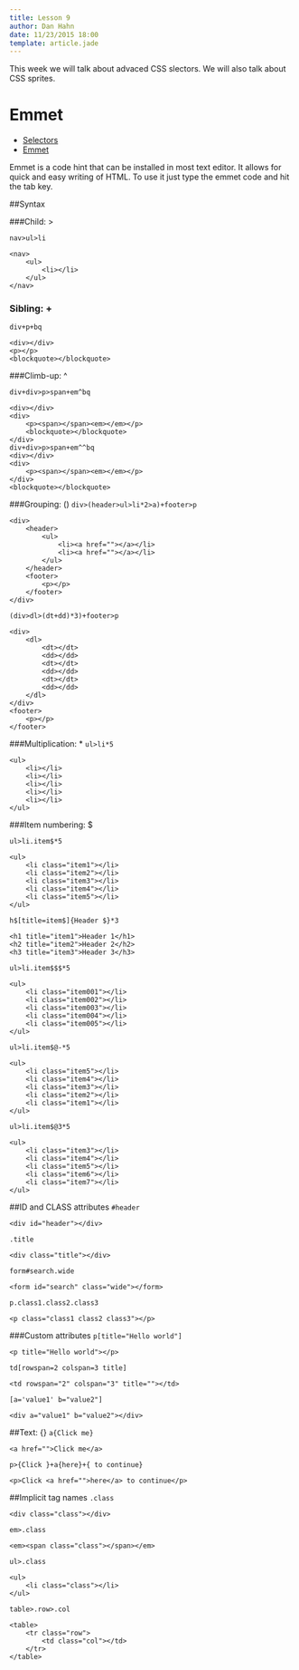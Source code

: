 ```yaml
---
title: Lesson 9
author: Dan Hahn
date: 11/23/2015 18:00
template: article.jade
---
```


This week we will talk about advaced CSS slectors.  We will also talk about CSS sprites.

<span class="more"></span>

# Emmet

* [Selectors]()
* [Emmet](emmet.html)

Emmet is a code hint that can be installed in most text editor.  It allows for quick and easy writing of HTML. To use it just type the emmet code and hit the tab key.

##Syntax

###Child: >

`nav>ul>li`

	<nav>
	    <ul>
	        <li></li>
	    </ul>
	</nav>

### Sibling: +

`div+p+bq`

	<div></div>
	<p></p>
	<blockquote></blockquote>

###Climb-up: ^

`div+div>p>span+em^bq`

	<div></div>
	<div>
	    <p><span></span><em></em></p>
	    <blockquote></blockquote>
	</div>
	div+div>p>span+em^^bq
	<div></div>
	<div>
	    <p><span></span><em></em></p>
	</div>
	<blockquote></blockquote>

###Grouping: ()
`div>(header>ul>li*2>a)+footer>p`

	<div>
	    <header>
	        <ul>
	            <li><a href=""></a></li>
	            <li><a href=""></a></li>
	        </ul>
	    </header>
	    <footer>
	        <p></p>
	    </footer>
	</div>

`(div>dl>(dt+dd)*3)+footer>p`

	<div>
	    <dl>
	        <dt></dt>
	        <dd></dd>
	        <dt></dt>
	        <dd></dd>
	        <dt></dt>
	        <dd></dd>
	    </dl>
	</div>
	<footer>
	    <p></p>
	</footer>

###Multiplication: *
`ul>li*5`

	<ul>
	    <li></li>
	    <li></li>
	    <li></li>
	    <li></li>
	    <li></li>
	</ul>

###Item numbering: $

`ul>li.item$*5`

	<ul>
	    <li class="item1"></li>
	    <li class="item2"></li>
	    <li class="item3"></li>
	    <li class="item4"></li>
	    <li class="item5"></li>
	</ul>

`h$[title=item$]{Header $}*3`

	<h1 title="item1">Header 1</h1>
	<h2 title="item2">Header 2</h2>
	<h3 title="item3">Header 3</h3>

`ul>li.item$$$*5`

	<ul>
	    <li class="item001"></li>
	    <li class="item002"></li>
	    <li class="item003"></li>
	    <li class="item004"></li>
	    <li class="item005"></li>
	</ul>

`ul>li.item$@-*5`

	<ul>
	    <li class="item5"></li>
	    <li class="item4"></li>
	    <li class="item3"></li>
	    <li class="item2"></li>
	    <li class="item1"></li>
	</ul>

`ul>li.item$@3*5`

	<ul>
	    <li class="item3"></li>
	    <li class="item4"></li>
	    <li class="item5"></li>
	    <li class="item6"></li>
	    <li class="item7"></li>
	</ul>

##ID and CLASS attributes
`#header`

	<div id="header"></div>

`.title`

	<div class="title"></div>

`form#search.wide`

	<form id="search" class="wide"></form>

`p.class1.class2.class3`

	<p class="class1 class2 class3"></p>

###Custom attributes
`p[title="Hello world"]`

	<p title="Hello world"></p>

`td[rowspan=2 colspan=3 title]`

	<td rowspan="2" colspan="3" title=""></td>

`[a='value1' b="value2"]`

	<div a="value1" b="value2"></div>

##Text: {}
`a{Click me}`

	<a href="">Click me</a>

`p>{Click }+a{here}+{ to continue}`

	<p>Click <a href="">here</a> to continue</p>

##Implicit tag names
`.class`

	<div class="class"></div>

`em>.class`

	<em><span class="class"></span></em>

`ul>.class`

	<ul>
	    <li class="class"></li>
	</ul>

`table>.row>.col`

	<table>
	    <tr class="row">
	        <td class="col"></td>
	    </tr>
	</table>

